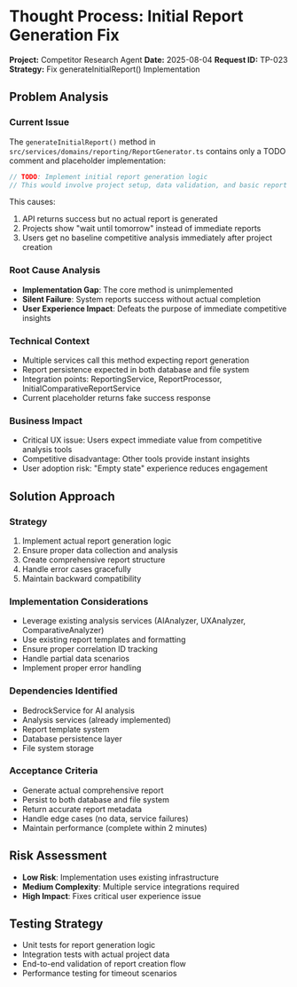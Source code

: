 # Thought Process: Initial Report Generation Fix
**Project:** Competitor Research Agent
**Date:** 2025-08-04
**Request ID:** TP-023
**Strategy:** Fix generateInitialReport() Implementation

## Problem Analysis

### Current Issue
The `generateInitialReport()` method in `src/services/domains/reporting/ReportGenerator.ts` contains only a TODO comment and placeholder implementation:

```typescript
// TODO: Implement initial report generation logic
// This would involve project setup, data validation, and basic report generation
```

This causes:
1. API returns success but no actual report is generated
2. Projects show "wait until tomorrow" instead of immediate reports
3. Users get no baseline competitive analysis immediately after project creation

### Root Cause Analysis
- **Implementation Gap**: The core method is unimplemented
- **Silent Failure**: System reports success without actual completion
- **User Experience Impact**: Defeats the purpose of immediate competitive insights

### Technical Context
- Multiple services call this method expecting report generation
- Report persistence expected in both database and file system
- Integration points: ReportingService, ReportProcessor, InitialComparativeReportService
- Current placeholder returns fake success response

### Business Impact
- Critical UX issue: Users expect immediate value from competitive analysis tools
- Competitive disadvantage: Other tools provide instant insights
- User adoption risk: "Empty state" experience reduces engagement

## Solution Approach

### Strategy
1. Implement actual report generation logic
2. Ensure proper data collection and analysis
3. Create comprehensive report structure
4. Handle error cases gracefully
5. Maintain backward compatibility

### Implementation Considerations
- Leverage existing analysis services (AIAnalyzer, UXAnalyzer, ComparativeAnalyzer)
- Use existing report templates and formatting
- Ensure proper correlation ID tracking
- Handle partial data scenarios
- Implement proper error handling

### Dependencies Identified
- BedrockService for AI analysis
- Analysis services (already implemented)
- Report template system
- Database persistence layer
- File system storage

### Acceptance Criteria
- Generate actual comprehensive report
- Persist to both database and file system
- Return accurate report metadata
- Handle edge cases (no data, service failures)
- Maintain performance (complete within 2 minutes)

## Risk Assessment
- **Low Risk**: Implementation uses existing infrastructure
- **Medium Complexity**: Multiple service integrations required
- **High Impact**: Fixes critical user experience issue

## Testing Strategy
- Unit tests for report generation logic
- Integration tests with actual project data
- End-to-end validation of report creation flow
- Performance testing for timeout scenarios 